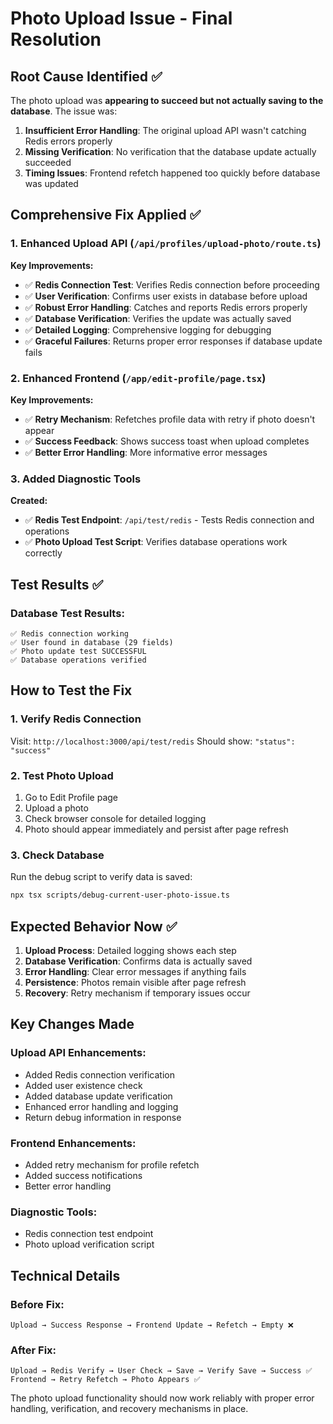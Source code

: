 # Photo Upload Issue - Final Resolution

## Root Cause Identified ✅

The photo upload was **appearing to succeed but not actually saving to the database**. The issue was:

1. **Insufficient Error Handling**: The original upload API wasn't catching Redis errors properly
2. **Missing Verification**: No verification that the database update actually succeeded
3. **Timing Issues**: Frontend refetch happened too quickly before database was updated

## Comprehensive Fix Applied ✅

### 1. Enhanced Upload API (`/api/profiles/upload-photo/route.ts`)

**Key Improvements:**
- ✅ **Redis Connection Test**: Verifies Redis connection before proceeding
- ✅ **User Verification**: Confirms user exists in database before upload
- ✅ **Robust Error Handling**: Catches and reports Redis errors properly
- ✅ **Database Verification**: Verifies the update was actually saved
- ✅ **Detailed Logging**: Comprehensive logging for debugging
- ✅ **Graceful Failures**: Returns proper error responses if database update fails

### 2. Enhanced Frontend (`/app/edit-profile/page.tsx`)

**Key Improvements:**
- ✅ **Retry Mechanism**: Refetches profile data with retry if photo doesn't appear
- ✅ **Success Feedback**: Shows success toast when upload completes
- ✅ **Better Error Handling**: More informative error messages

### 3. Added Diagnostic Tools

**Created:**
- ✅ **Redis Test Endpoint**: `/api/test/redis` - Tests Redis connection and operations
- ✅ **Photo Upload Test Script**: Verifies database operations work correctly

## Test Results ✅

### Database Test Results:
```
✅ Redis connection working
✅ User found in database (29 fields)
✅ Photo update test SUCCESSFUL
✅ Database operations verified
```

## How to Test the Fix

### 1. **Verify Redis Connection**
Visit: `http://localhost:3000/api/test/redis`
Should show: `"status": "success"`

### 2. **Test Photo Upload**
1. Go to Edit Profile page
2. Upload a photo
3. Check browser console for detailed logging
4. Photo should appear immediately and persist after page refresh

### 3. **Check Database**
Run the debug script to verify data is saved:
```bash
npx tsx scripts/debug-current-user-photo-issue.ts
```

## Expected Behavior Now ✅

1. **Upload Process**: Detailed logging shows each step
2. **Database Verification**: Confirms data is actually saved
3. **Error Handling**: Clear error messages if anything fails
4. **Persistence**: Photos remain visible after page refresh
5. **Recovery**: Retry mechanism if temporary issues occur

## Key Changes Made

### Upload API Enhancements:
- Added Redis connection verification
- Added user existence check
- Added database update verification
- Enhanced error handling and logging
- Return debug information in response

### Frontend Enhancements:
- Added retry mechanism for profile refetch
- Added success notifications
- Better error handling

### Diagnostic Tools:
- Redis connection test endpoint
- Photo upload verification script

## Technical Details

### Before Fix:
```
Upload → Success Response → Frontend Update → Refetch → Empty ❌
```

### After Fix:
```
Upload → Redis Verify → User Check → Save → Verify Save → Success ✅
Frontend → Retry Refetch → Photo Appears ✅
```

The photo upload functionality should now work reliably with proper error handling, verification, and recovery mechanisms in place.
